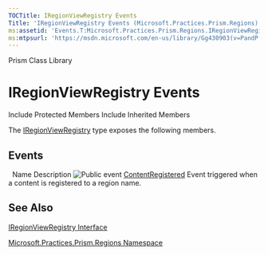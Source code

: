 ```yaml
---
TOCTitle: IRegionViewRegistry Events
Title: 'IRegionViewRegistry Events (Microsoft.Practices.Prism.Regions)'
ms:assetid: 'Events.T:Microsoft.Practices.Prism.Regions.IRegionViewRegistry'
ms:mtpsurl: 'https://msdn.microsoft.com/en-us/library/Gg430903(v=PandP.50)'
---
```


Prism Class Library

IRegionViewRegistry Events
==========================

Include Protected Members
Include Inherited Members

The [IRegionViewRegistry](https://msdn.microsoft.com/t:microsoft.practices.prism.regions.iregionviewregistry) type exposes the following members.

Events
------

<span id="eventTableToggle"></span>
 
Name
Description
![](https://msdn.microsoft.com/en-us/Gg430903.pubevent(en-us,PandP.50).gif "Public event")
[ContentRegistered](https://msdn.microsoft.com/e:microsoft.practices.prism.regions.iregionviewregistry.contentregistered)
Event triggered when a content is registered to a region name.

See Also
--------

<span id="seeAlsoToggle"></span>
[IRegionViewRegistry Interface](https://msdn.microsoft.com/t:microsoft.practices.prism.regions.iregionviewregistry)

[Microsoft.Practices.Prism.Regions Namespace](https://msdn.microsoft.com/n:microsoft.practices.prism.regions)
